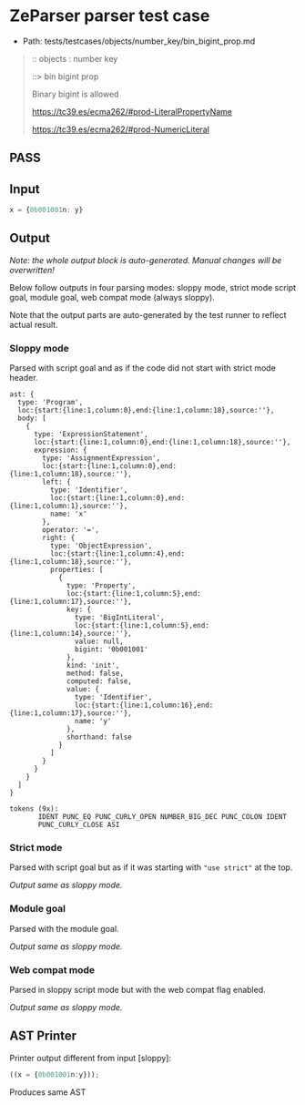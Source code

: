 # ZeParser parser test case

- Path: tests/testcases/objects/number_key/bin_bigint_prop.md

> :: objects : number key
>
> ::> bin bigint prop
>
> Binary bigint is allowed
>
> 
>
> https://tc39.es/ecma262/#prod-LiteralPropertyName
>
> 
>
> https://tc39.es/ecma262/#prod-NumericLiteral
>
> 

## PASS

## Input

`````js
x = {0b001001n: y}
`````

## Output

_Note: the whole output block is auto-generated. Manual changes will be overwritten!_

Below follow outputs in four parsing modes: sloppy mode, strict mode script goal, module goal, web compat mode (always sloppy).

Note that the output parts are auto-generated by the test runner to reflect actual result.

### Sloppy mode

Parsed with script goal and as if the code did not start with strict mode header.

`````
ast: {
  type: 'Program',
  loc:{start:{line:1,column:0},end:{line:1,column:18},source:''},
  body: [
    {
      type: 'ExpressionStatement',
      loc:{start:{line:1,column:0},end:{line:1,column:18},source:''},
      expression: {
        type: 'AssignmentExpression',
        loc:{start:{line:1,column:0},end:{line:1,column:18},source:''},
        left: {
          type: 'Identifier',
          loc:{start:{line:1,column:0},end:{line:1,column:1},source:''},
          name: 'x'
        },
        operator: '=',
        right: {
          type: 'ObjectExpression',
          loc:{start:{line:1,column:4},end:{line:1,column:18},source:''},
          properties: [
            {
              type: 'Property',
              loc:{start:{line:1,column:5},end:{line:1,column:17},source:''},
              key: {
                type: 'BigIntLiteral',
                loc:{start:{line:1,column:5},end:{line:1,column:14},source:''},
                value: null,
                bigint: '0b001001'
              },
              kind: 'init',
              method: false,
              computed: false,
              value: {
                type: 'Identifier',
                loc:{start:{line:1,column:16},end:{line:1,column:17},source:''},
                name: 'y'
              },
              shorthand: false
            }
          ]
        }
      }
    }
  ]
}

tokens (9x):
       IDENT PUNC_EQ PUNC_CURLY_OPEN NUMBER_BIG_DEC PUNC_COLON IDENT
       PUNC_CURLY_CLOSE ASI
`````

### Strict mode

Parsed with script goal but as if it was starting with `"use strict"` at the top.

_Output same as sloppy mode._

### Module goal

Parsed with the module goal.

_Output same as sloppy mode._

### Web compat mode

Parsed in sloppy script mode but with the web compat flag enabled.

_Output same as sloppy mode._

## AST Printer

Printer output different from input [sloppy]:

````js
((x = {0b001001n:y}));
````

Produces same AST
